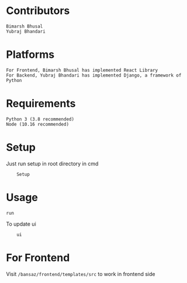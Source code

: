 # Contributors
    Bimarsh Bhusal
    Yubraj Bhandari

# Platforms
    For Frontend, Bimarsh Bhusal has implemented React Library
    For Backend, Yubraj Bhandari has implemented Django, a framework of Python    
# Requirements
    Python 3 (3.8 recommended)
    Node (10.16 recommended)

# Setup
Just run setup in root directory in cmd
```
    Setup
```
# Usage
    run
To update ui 
```    
    ui 
```
# For Frontend
Visit ``` /bansaz/frontend/templates/src ``` to work in frontend side
